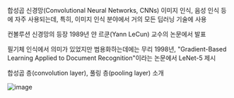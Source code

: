
합성곱 신경망(Convolutional Neural Networks, CNNs)
이미지 인식, 음성 인식 등에 자주 사용되는데,
특히, 이미지 인식 분야에서 거의 모든 딥러닝 기술에 사용

컨볼루션 신경망의 등장
1989년 얀 르쿤(Yann LeCun) 교수의 논문에서 발표

필기체 인식에서 의미가 있었지만 범용화하는데에는 무리
1998년, "Gradient-Based Learning Applied to Document Recognition"이라는 논문에서 LeNet-5 제시

합성곱 층(convolution layer), 풀링 층(pooling layer) 소개

![image](https://user-images.githubusercontent.com/50098105/235568615-945d20a5-1ceb-4d11-a009-a96e6af0865b.png)

